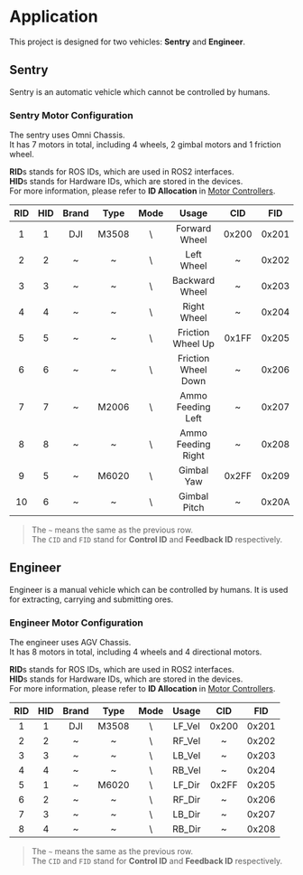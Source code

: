 # Application

This project is designed for two vehicles: **Sentry** and **Engineer**.

## Sentry

Sentry is an automatic vehicle which cannot be controlled by humans.

### Sentry Motor Configuration

The sentry uses Omni Chassis. \
It has 7 motors in total, including 4 wheels, 2 gimbal motors and 1 friction wheel.

**RID**s stands for ROS IDs, which are used in ROS2 interfaces. \
**HID**s stands for Hardware IDs, which are stored in the devices. \
For more information, please refer to **ID Allocation** in [Motor Controllers](motor_controllers.md).

| RID | HID | Brand | Type  | Mode |        Usage        |  CID  |  FID  |
|:---:|:---:|:-----:|:-----:|:----:|:-------------------:|:-----:|:-----:|
|  1  |  1  |  DJI  | M3508 |  \   |    Forward Wheel    | 0x200 | 0x201 |
|  2  |  2  |   ~   |   ~   |  \   |     Left Wheel      |   ~   | 0x202 |
|  3  |  3  |   ~   |   ~   |  \   |   Backward Wheel    |   ~   | 0x203 |
|  4  |  4  |   ~   |   ~   |  \   |     Right Wheel     |   ~   | 0x204 |
|  5  |  5  |   ~   |   ~   |  \   |  Friction Wheel Up  | 0x1FF | 0x205 |
|  6  |  6  |   ~   |   ~   |  \   | Friction Wheel Down |   ~   | 0x206 |
|  7  |  7  |   ~   | M2006 |  \   |  Ammo Feeding Left  |   ~   | 0x207 |
|  8  |  8  |   ~   |   ~   |  \   | Ammo Feeding Right  |   ~   | 0x208 |
|  9  |  5  |   ~   | M6020 |  \   |     Gimbal Yaw      | 0x2FF | 0x209 |
| 10  |  6  |   ~   |   ~   |  \   |    Gimbal Pitch     |   ~   | 0x20A |

> The `~` means the same as the previous row. \
> The `CID` and `FID` stand for **Control ID** and **Feedback ID** respectively.
>

## Engineer

Engineer is a manual vehicle which can be controlled by humans.
It is used for extracting, carrying and submitting ores.

### Engineer Motor Configuration

The engineer uses AGV Chassis. \
It has 8 motors in total, including 4 wheels and 4 directional motors.

**RID**s stands for ROS IDs, which are used in ROS2 interfaces. \
**HID**s stands for Hardware IDs, which are stored in the devices. \
For more information, please refer to **ID Allocation** in [Motor Controllers](motor_controllers.md).

| RID | HID | Brand | Type  | Mode | Usage  |  CID  |  FID  |
|:---:|:---:|:-----:|:-----:|:----:|:------:|:-----:|:-----:|
|  1  |  1  |  DJI  | M3508 |  \   | LF_Vel | 0x200 | 0x201 |
|  2  |  2  |   ~   |   ~   |  \   | RF_Vel |   ~   | 0x202 |
|  3  |  3  |   ~   |   ~   |  \   | LB_Vel |   ~   | 0x203 |
|  4  |  4  |   ~   |   ~   |  \   | RB_Vel |   ~   | 0x204 |
|  5  |  1  |   ~   | M6020 |  \   | LF_Dir | 0x2FF | 0x205 |
|  6  |  2  |   ~   |   ~   |  \   | RF_Dir |   ~   | 0x206 |
|  7  |  3  |   ~   |   ~   |  \   | LB_Dir |   ~   | 0x207 |
|  8  |  4  |   ~   |   ~   |  \   | RB_Dir |   ~   | 0x208 |

> The `~` means the same as the previous row. \
> The `CID` and `FID` stand for **Control ID** and **Feedback ID** respectively.
>
